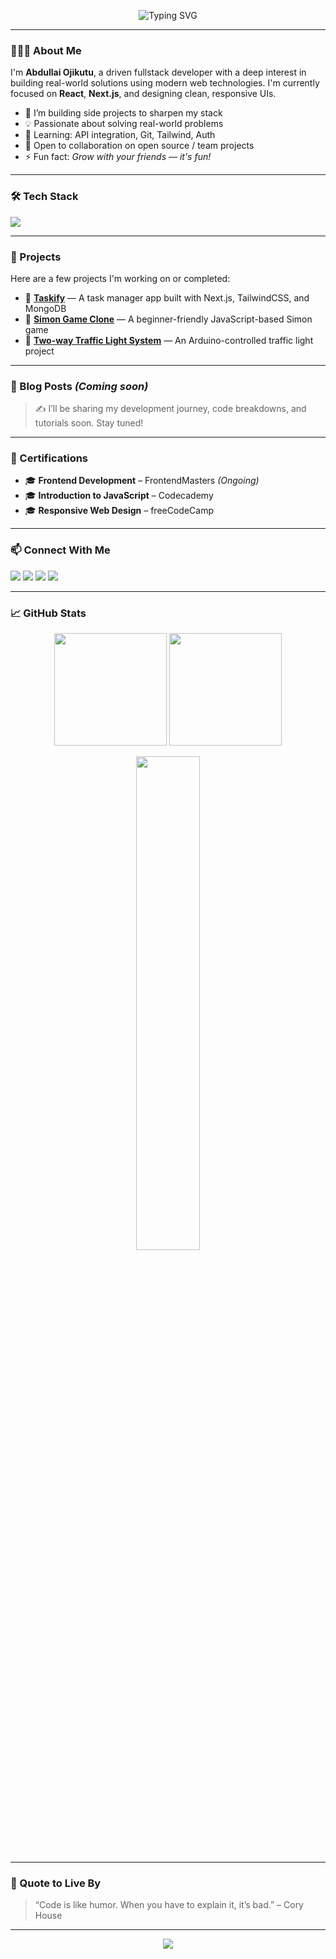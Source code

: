 <!-- Header Animation -->
<p align="center">
  <img src="https://readme-typing-svg.herokuapp.com?font=Fira+Code&weight=500&size=24&duration=4000&pause=1000&color=58A6FF&center=true&vCenter=true&width=435&lines=Hi+%F0%9F%91%8B%2C+I'm+Abdullai+Ojikutu;Aspiring+Fullstack+Developer;React+%7C+Next.js+%7C+TailwindCSS;Always+Learning+%F0%9F%93%9A" alt="Typing SVG" />
</p>

---

### 🙋🏽‍♂️ About Me

I'm **Abdullai Ojikutu**, a driven fullstack developer with a deep interest in building real-world solutions using modern web technologies. I'm currently focused on **React**, **Next.js**, and designing clean, responsive UIs.

- 🔭 I’m building side projects to sharpen my stack
- 💡 Passionate about solving real-world problems
- 🌱 Learning: API integration, Git, Tailwind, Auth
- 🤝 Open to collaboration on open source / team projects
- ⚡ Fun fact: *Grow with your friends — it's fun!*

---

### 🛠️ Tech Stack

<p>
  <img src="https://skillicons.dev/icons?i=html,css,js,react,nextjs,tailwind,git,github,vscode,nodejs,mongodb,figma,python" />
</p>

---

### 🚀 Projects

Here are a few projects I'm working on or completed:

- 🔗 [**Taskify**](https://github.com/ABDULLAIOJIKUTU/taskify) — A task manager app built with Next.js, TailwindCSS, and MongoDB  
- 🔗 [**Simon Game Clone**](https://github.com/ABDULLAIOJIKUTU/simon-game-js) — A beginner-friendly JavaScript-based Simon game  
- 🔗 [**Two-way Traffic Light System**](https://github.com/ABDULLAIOJIKUTU/arduino-traffic-light) — An Arduino-controlled traffic light project

---

### 📰 Blog Posts *(Coming soon)*

> ✍️ I’ll be sharing my development journey, code breakdowns, and tutorials soon. Stay tuned!

---

### 📜 Certifications

- 🎓 **Frontend Development** – FrontendMasters *(Ongoing)*  
- 🎓 **Introduction to JavaScript** – Codecademy  
- 🎓 **Responsive Web Design** – freeCodeCamp

---

### 📫 Connect With Me

<p>
  <a href="https://github.com/ABDULLAIOJIKUTU" target="_blank"><img src="https://img.shields.io/badge/GitHub-100000?style=for-the-badge&logo=github&logoColor=white" /></a>
  <a href="https://linkedin.com/in/abdullai-ojikutu" target="_blank"><img src="https://img.shields.io/badge/LinkedIn-0077B5?style=for-the-badge&logo=linkedin&logoColor=white" /></a>
  <a href="mailto:ojikutuabdullahiolamide@gmail.com"><img src="https://img.shields.io/badge/Gmail-D14836?style=for-the-badge&logo=gmail&logoColor=white" /></a>
  <a href="https://x.com/abdullai84217" target="_blank"><img src="https://img.shields.io/badge/X-100000?style=for-the-badge&logo=github&logoColor=white" /></a>
  
</p>

---

### 📈 GitHub Stats

<p align="center">
  <img src="https://github-readme-stats.vercel.app/api?username=ABDULLAIOJIKUTU&show_icons=true&theme=github_dark&count_private=true" height="180px" />
  <img src="https://streak-stats.demolab.com/?user=ABDULLAIOJIKUTU&theme=github-dark" height="180px" />
</p>

<p align="center">
  <img src="https://github-readme-stats.vercel.app/api/top-langs/?username=ABDULLAIOJIKUTU&layout=compact&theme=github_dark" width="45%" />
</p>

---

### 💬 Quote to Live By

> “Code is like humor. When you have to explain it, it’s bad.” – Cory House

---

<p align="center">
  <img src="https://readme-typing-svg.herokuapp.com?font=Fira+Code&size=18&pause=1000&color=00F0FF&center=true&vCenter=true&width=380&lines=Thanks+for+visiting+my+profile!+%F0%9F%91%8B" />
</p>
